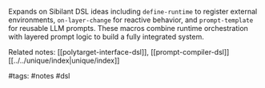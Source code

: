 Expands on Sibilant DSL ideas including `define-runtime` to register external environments, `on-layer-change` for reactive behavior, and `prompt-template` for reusable LLM prompts. These macros combine runtime orchestration with layered prompt logic to build a fully integrated system.

Related notes: [[polytarget-interface-dsl]], [[prompt-compiler-dsl]] [[../../unique/index|unique/index]]

#tags: #notes #dsl
